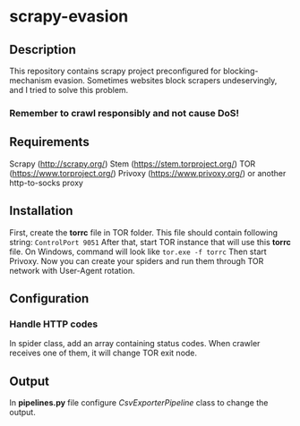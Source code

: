 # scrapy-evasion
## Description
This repository contains scrapy project preconfigured for blocking-mechanism evasion. Sometimes websites block scrapers undeservingly, and I tried to solve this problem.
### Remember to crawl responsibly and not cause DoS!
## Requirements
Scrapy (http://scrapy.org/)
Stem (https://stem.torproject.org/)
TOR (https://www.torproject.org/)
Privoxy (https://www.privoxy.org/) or another http-to-socks proxy
## Installation
First, create the **torrc** file in TOR folder. This file should contain following string:
`ControlPort 9051`
After that, start TOR instance that will use this **torrc** file. On Windows, command will look like `tor.exe -f torrc`
Then start Privoxy.
Now you can create your spiders and run them through TOR network with User-Agent rotation.
## Configuration
### Handle HTTP codes
In spider class, add an array containing status codes. When crawler receives one of them, it will change TOR exit node.
## Output
In **pipelines.py** file configure _CsvExporterPipeline_ class to change the output.